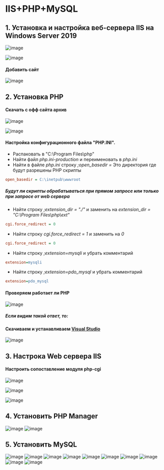 # IIS+PHP+MySQL
## 1. Установка и настройка веб-сервера IIS на Windows Server 2019

![image](https://github.com/user-attachments/assets/02e20d28-cd73-4db0-b601-f5d9006dd569)

![image](https://github.com/user-attachments/assets/d02fbf86-6c08-47c1-8bda-d2ece7f5978f)


#### Добавить сайт
![image](https://github.com/user-attachments/assets/8f2bfcff-0b0f-4507-bf0a-85a80a2eb710)


## 2. Установка PHP
#### Скачать с офф сайта архив
![image](https://github.com/user-attachments/assets/77a17d0c-d8ee-49ab-83d4-deeeb2b9b8b1)

![image](https://github.com/user-attachments/assets/8dea0af5-e096-490d-a354-663e807d764f)

#### Настройка конфигурационного файла "PHP.INI".

- Распаковать в "C:\Program Files\php"
- Найти файл _php.ini-production_ и переименовать в _php.ini_
- Найти в файле _php.ini_ строку _;open_basedir =_
Это директория где будут разрешены PHP скрипты  
```ini
open_basedir = C:\inetpub\wwwroot
```
##### Будут ли скрипты обрабатываться при прямом запросе или только при запросе от web сервера
- Найти строку _;extension_dir = "./"_ и заменить на _extension_dir = "C:\Program Files\php\ext"_
```ini
cgi.force_redirect = 0
```
- Найти строку _cgi.force_redirect = 1_ и заменить на _0_
```ini
cgi.force_redirect = 0
```
- Найти строку _;extension=mysqli_ и убрать комментарий
```ini
extension=mysqli
```
- Найти строку _;extension=pdo_mysql_ и убрать комментарий
```ini
extension=pdo_mysql
```

#### Проверяем работает ли PHP
![image](https://github.com/user-attachments/assets/c71dc735-da65-49aa-9d17-33d926af077c)
##### Если видим такой ответ, то:

#### Скачиваем и устанавливаем [Visual Studio](https://learn.microsoft.com/ru-ru/cpp/windows/latest-supported-vc-redist?view=msvc-170)

![image](https://github.com/user-attachments/assets/0cb0fbae-459d-4b4c-b139-37ea7dffa605)


## 3. Настрока Web сервера IIS

#### Настроить сопоставление модуля php-cgi 
![image](https://github.com/user-attachments/assets/ecb5ad89-a8b5-4a3d-8c51-81216c354a0b)

![image](https://github.com/user-attachments/assets/0c6f1cb7-6862-42c8-bb5e-a33ac2932081)

![image](https://github.com/user-attachments/assets/4edb90dd-f226-4ecf-863e-7f92505231b3)


## 4. Установить PHP Manager

![image](https://github.com/user-attachments/assets/5a897e4d-a857-4c9c-91c9-4b0b4b362c92)
![image](https://github.com/user-attachments/assets/a6217da4-3c0a-4aed-90df-ff0227960969)


## 5. Установить MySQL

![image](https://github.com/user-attachments/assets/43be60b2-dd3f-47e7-86b5-6dc32b3233d9)
![image](https://github.com/user-attachments/assets/d8940685-8431-4c8e-88b7-cc4265accb9f)
![image](https://github.com/user-attachments/assets/c9c53f40-a497-49d3-b893-585b5b04b419)
![image](https://github.com/user-attachments/assets/0859d977-21c0-4043-8d6d-a5e7fbbb0e71)
![image](https://github.com/user-attachments/assets/38645c8c-40ef-4990-b17c-699089db9967)
![image](https://github.com/user-attachments/assets/8cf7117a-10d6-4568-b2db-220b2bb6a0d6)
![image](https://github.com/user-attachments/assets/6b5ae479-e2c8-463b-8713-abb131170493)
![image](https://github.com/user-attachments/assets/4c3de76b-f168-4eea-b5a8-8e80fa190845)
![image](https://github.com/user-attachments/assets/b5ecab3a-61e7-457a-9eae-b116bb185cc2)
![image](https://github.com/user-attachments/assets/65aa2c14-a4a5-4bfa-bdd1-2cc08fbaa61d)











